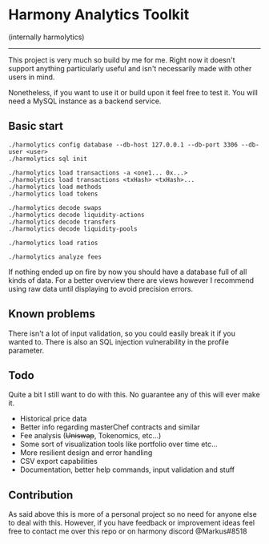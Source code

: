 # Harmony Analytics Toolkit 
(internally harmolytics)

-----

This project is very much so build by me for me. Right now it doesn't support anything particularly useful and isn't necessarily made with other users in mind.

Nonetheless, if you want to use it or build upon it feel free to test it. You will need a MySQL instance as a backend service.

## Basic start
```
./harmolytics config database --db-host 127.0.0.1 --db-port 3306 --db-user <user>
./harmolytics sql init

./harmolytics load transactions -a <one1... 0x...>
./harmolytics load transactions <txHash> <txHash>...
./harmolytics load methods
./harmolytics load tokens

./harmolytics decode swaps
./harmolytics decode liquidity-actions
./harmolytics decode transfers
./harmolytics decode liquidity-pools

./harmolytics load ratios

./harmolytics analyze fees
```
If nothing ended up on fire by now you should have a database full of all kinds of data. For a better overview there are views however I recommend using raw data until displaying to avoid precision errors.

## Known problems
There isn't a lot of input validation, so you could easily break it if you wanted to.
There is also an SQL injection vulnerability in the profile parameter.

## Todo
Quite a bit I still want to do with this. No guarantee any of this will ever make it.

- Historical price data
- Better info regarding masterChef contracts and similar
- Fee analysis (~~Uniswap~~, Tokenomics, etc...)
- Some sort of visualization tools like portfolio over time etc...
- More resilient design and error handling
- CSV export capabilities
- Documentation, better help commands, input validation and stuff

## Contribution
As said above this is more of a personal project so no need for anyone else to deal with this. However, if you have feedback or improvement ideas feel free to contact me over this repo or on harmony discord @Markus#8518
